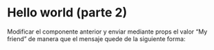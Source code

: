 # Hello world (parte 2)

Modificar el componente anterior y enviar mediante props el valor “My friend” de manera que el mensaje quede de la siguiente forma:
